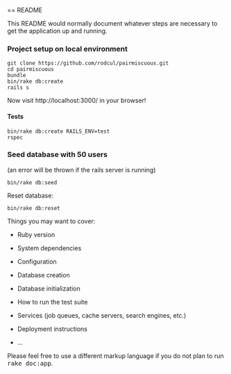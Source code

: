 == README

This README would normally document whatever steps are necessary to get the
application up and running.

### Project setup on local environment

```
git clone https://github.com/rodcul/pairmiscuous.git
cd pairmiscuous
bundle
bin/rake db:create
rails s
```
Now visit http://localhost:3000/ in your browser!

#### Tests

```
bin/rake db:create RAILS_ENV=test
rspec
```

### Seed database with 50 users
(an error will be thrown if the rails server is running)

```bin/rake db:seed```

Reset database:

```bin/rake db:reset```


Things you may want to cover:

* Ruby version

* System dependencies

* Configuration

* Database creation

* Database initialization

* How to run the test suite

* Services (job queues, cache servers, search engines, etc.)

* Deployment instructions

* ...


Please feel free to use a different markup language if you do not plan to run
<tt>rake doc:app</tt>.
